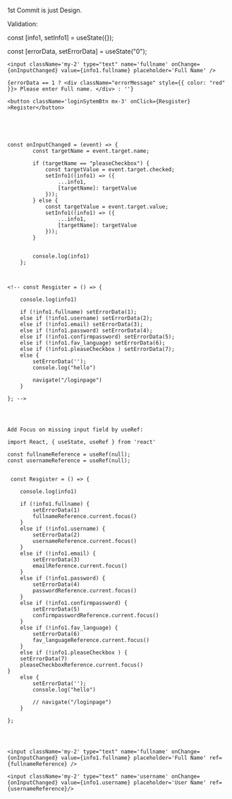 1st Commit is just Design.




Validation:


const [info1, setInfo1] = useState({});

const [errorData, setErrorData] = useState("0");


    <input className='my-2' type="text" name='fullname' onChange={onInputChanged} value={info1.fullname} placeholder='Full Name' />

    {errorData == 1 ? <div className="errorMessage" style={{ color: "red" }}> Please enter Full name. </div> : ''}

    <button className='loginSytemBtn mx-3' onClick={Resgister} >Register</button>





    const onInputChanged = (event) => {
            const targetName = event.target.name;

            if (targetName == "pleaseCheckbox") {
                const targetValue = event.target.checked;
                setInfo1((info1) => ({
                    ...info1,
                    [targetName]: targetValue
                }));
            } else {
                const targetValue = event.target.value;
                setInfo1((info1) => ({
                    ...info1,
                    [targetName]: targetValue
                }));
            }


            console.log(info1)
        };



    <!-- const Resgister = () => {

        console.log(info1)

        if (!info1.fullname) setErrorData(1);
        else if (!info1.username) setErrorData(2);
        else if (!info1.email) setErrorData(3);
        else if (!info1.password) setErrorData(4);
        else if (!info1.confirmpassword) setErrorData(5);
        else if (!info1.fav_language) setErrorData(6);
        else if (!info1.pleaseCheckbox ) setErrorData(7);
        else {
            setErrorData('');
            console.log("hello")

            navigate("/loginpage")
        }

    }; -->




    Add Focus on missing input field by useRef:

    import React, { useState, useRef } from 'react'

    const fullnameReference = useRef(null);
    const usernameReference = useRef(null);


     const Resgister = () => {

        console.log(info1)

        if (!info1.fullname) {
            setErrorData(1)
            fullnameReference.current.focus()
        }
        else if (!info1.username) {
            setErrorData(2)
            usernameReference.current.focus()
        }
        else if (!info1.email) {
            setErrorData(3)
            emailReference.current.focus()
        }
        else if (!info1.password) {
            setErrorData(4)
            passwordReference.current.focus()
        }
        else if (!info1.confirmpassword) {
            setErrorData(5)
            confirmpasswordReference.current.focus()
        }
        else if (!info1.fav_language) {
            setErrorData(6)
            fav_languageReference.current.focus()
        }
        else if (!info1.pleaseCheckbox ) {
        setErrorData(7)
        pleaseCheckboxReference.current.focus()
    }
        else {
            setErrorData('');
            console.log("hello")

            // navigate("/loginpage")
        }

    };




    <input className='my-2' type="text" name='fullname' onChange={onInputChanged} value={info1.fullname} placeholder='Full Name' ref={fullnameReference} />
                                
    <input className='my-2' type="text" name='username' onChange={onInputChanged} value={info1.username} placeholder='User Name' ref={usernameReference}/>
                               